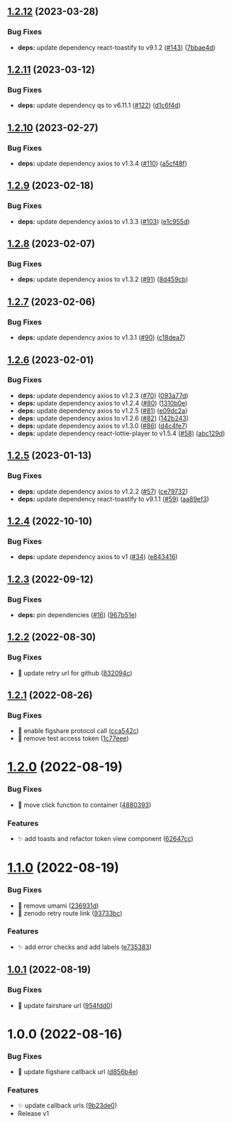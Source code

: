 ## [1.2.12](https://github.com/fairdataihub/FAIRshare-Auth/compare/v1.2.11...v1.2.12) (2023-03-28)


### Bug Fixes

* **deps:** update dependency react-toastify to v9.1.2 ([#143](https://github.com/fairdataihub/FAIRshare-Auth/issues/143)) ([7bbae4d](https://github.com/fairdataihub/FAIRshare-Auth/commit/7bbae4d4342aec1dcdd74e52688e2f1a2a0f999a))

## [1.2.11](https://github.com/fairdataihub/FAIRshare-Auth/compare/v1.2.10...v1.2.11) (2023-03-12)


### Bug Fixes

* **deps:** update dependency qs to v6.11.1 ([#122](https://github.com/fairdataihub/FAIRshare-Auth/issues/122)) ([d1c6f4d](https://github.com/fairdataihub/FAIRshare-Auth/commit/d1c6f4de9c56326ff03346c61af0ff5fa5ea41db))

## [1.2.10](https://github.com/fairdataihub/FAIRshare-Auth/compare/v1.2.9...v1.2.10) (2023-02-27)


### Bug Fixes

* **deps:** update dependency axios to v1.3.4 ([#110](https://github.com/fairdataihub/FAIRshare-Auth/issues/110)) ([a5cf48f](https://github.com/fairdataihub/FAIRshare-Auth/commit/a5cf48f8fa4a0d34cf3fc378194c07f58d89af1e))

## [1.2.9](https://github.com/fairdataihub/FAIRshare-Auth/compare/v1.2.8...v1.2.9) (2023-02-18)


### Bug Fixes

* **deps:** update dependency axios to v1.3.3 ([#103](https://github.com/fairdataihub/FAIRshare-Auth/issues/103)) ([e1c955d](https://github.com/fairdataihub/FAIRshare-Auth/commit/e1c955d0fcaf3911d3c58df13ff0d0db4e8c71fc))

## [1.2.8](https://github.com/fairdataihub/FAIRshare-Auth/compare/v1.2.7...v1.2.8) (2023-02-07)


### Bug Fixes

* **deps:** update dependency axios to v1.3.2 ([#91](https://github.com/fairdataihub/FAIRshare-Auth/issues/91)) ([8d459cb](https://github.com/fairdataihub/FAIRshare-Auth/commit/8d459cb0ca230e707f8282f27395447c783a538d))

## [1.2.7](https://github.com/fairdataihub/FAIRshare-Auth/compare/v1.2.6...v1.2.7) (2023-02-06)


### Bug Fixes

* **deps:** update dependency axios to v1.3.1 ([#90](https://github.com/fairdataihub/FAIRshare-Auth/issues/90)) ([c18dea7](https://github.com/fairdataihub/FAIRshare-Auth/commit/c18dea721ae36589ad537a608b829c2489e0fddc))

## [1.2.6](https://github.com/fairdataihub/FAIRshare-Auth/compare/v1.2.5...v1.2.6) (2023-02-01)


### Bug Fixes

* **deps:** update dependency axios to v1.2.3 ([#70](https://github.com/fairdataihub/FAIRshare-Auth/issues/70)) ([093a77d](https://github.com/fairdataihub/FAIRshare-Auth/commit/093a77d3c88cfae8248947188dbf2fc155fcdf04))
* **deps:** update dependency axios to v1.2.4 ([#80](https://github.com/fairdataihub/FAIRshare-Auth/issues/80)) ([1310b0e](https://github.com/fairdataihub/FAIRshare-Auth/commit/1310b0e42d8b69dfa2155349ea9f64ddb3a58202))
* **deps:** update dependency axios to v1.2.5 ([#81](https://github.com/fairdataihub/FAIRshare-Auth/issues/81)) ([e09dc2a](https://github.com/fairdataihub/FAIRshare-Auth/commit/e09dc2aba3ec59de34a7888fe5015346bf7d64ad))
* **deps:** update dependency axios to v1.2.6 ([#82](https://github.com/fairdataihub/FAIRshare-Auth/issues/82)) ([142b243](https://github.com/fairdataihub/FAIRshare-Auth/commit/142b2431ce9ce4b7183ed5f45104d22ed28fccef))
* **deps:** update dependency axios to v1.3.0 ([#86](https://github.com/fairdataihub/FAIRshare-Auth/issues/86)) ([d4c4fe7](https://github.com/fairdataihub/FAIRshare-Auth/commit/d4c4fe79dd14e44198d9d21fddc0615f6f417d77))
* **deps:** update dependency react-lottie-player to v1.5.4 ([#58](https://github.com/fairdataihub/FAIRshare-Auth/issues/58)) ([abc129d](https://github.com/fairdataihub/FAIRshare-Auth/commit/abc129d9a01524fba80a856268a7e72dc8a0a652))

## [1.2.5](https://github.com/fairdataihub/FAIRshare-Auth/compare/v1.2.4...v1.2.5) (2023-01-13)


### Bug Fixes

* **deps:** update dependency axios to v1.2.2 ([#57](https://github.com/fairdataihub/FAIRshare-Auth/issues/57)) ([ce79732](https://github.com/fairdataihub/FAIRshare-Auth/commit/ce79732a8a6105f5e65576e70079f89355a9985f))
* **deps:** update dependency react-toastify to v9.1.1 ([#59](https://github.com/fairdataihub/FAIRshare-Auth/issues/59)) ([aa89ef3](https://github.com/fairdataihub/FAIRshare-Auth/commit/aa89ef317a62edd95f962717f4dfa5a393880ed4))

## [1.2.4](https://github.com/fairdataihub/FAIRshare-Auth/compare/v1.2.3...v1.2.4) (2022-10-10)

### Bug Fixes

- **deps:** update dependency axios to v1 ([#34](https://github.com/fairdataihub/FAIRshare-Auth/issues/34)) ([e843416](https://github.com/fairdataihub/FAIRshare-Auth/commit/e8434166370446ea035da20d3158e68e081acbdd))

## [1.2.3](https://github.com/fairdataihub/FAIRshare-Auth/compare/v1.2.2...v1.2.3) (2022-09-12)

### Bug Fixes

- **deps:** pin dependencies ([#16](https://github.com/fairdataihub/FAIRshare-Auth/issues/16)) ([967b51e](https://github.com/fairdataihub/FAIRshare-Auth/commit/967b51e45db533da3fcf5f1c0bed3f9e5133279b))

## [1.2.2](https://github.com/fairdataihub/FAIRshare-Auth/compare/v1.2.1...v1.2.2) (2022-08-30)

### Bug Fixes

- 🐛 update retry url for github ([832094c](https://github.com/fairdataihub/FAIRshare-Auth/commit/832094cd98d11af6e2e8447a1f6bea81ff6e3daa))

## [1.2.1](https://github.com/fairdataihub/FAIRshare-Auth/compare/v1.2.0...v1.2.1) (2022-08-26)

### Bug Fixes

- 🐛 enable figshare protocol call ([cca542c](https://github.com/fairdataihub/FAIRshare-Auth/commit/cca542cb4258805fad7fc5884dc5597954f9e15c))
- 🐛 remove test access token ([1c77eee](https://github.com/fairdataihub/FAIRshare-Auth/commit/1c77eeeeba2857fcf15f1c5a98606b2f17aaa2e9))

# [1.2.0](https://github.com/fairdataihub/FAIRshare-Auth/compare/v1.1.0...v1.2.0) (2022-08-19)

### Bug Fixes

- 🐛 move click function to container ([4880393](https://github.com/fairdataihub/FAIRshare-Auth/commit/4880393cee783af7578b25891a807288631218bf))

### Features

- ✨ add toasts and refactor token view component ([62647cc](https://github.com/fairdataihub/FAIRshare-Auth/commit/62647cc8706839672162e12aaf65fc88b2f52831))

# [1.1.0](https://github.com/fairdataihub/FAIRshare-Auth/compare/v1.0.1...v1.1.0) (2022-08-19)

### Bug Fixes

- 🐛 remove umami ([236931d](https://github.com/fairdataihub/FAIRshare-Auth/commit/236931df8ca51662775fc76e658e79e15b858ce1))
- 🐛 zenodo retry route link ([93733bc](https://github.com/fairdataihub/FAIRshare-Auth/commit/93733bcb0667a16268ac2e395d5e88dd52d9227d))

### Features

- ✨ add error checks and add labels ([e735383](https://github.com/fairdataihub/FAIRshare-Auth/commit/e735383416308db3c218405c79d0652e4eae5083))

## [1.0.1](https://github.com/fairdataihub/FAIRshare-Auth/compare/v1.0.0...v1.0.1) (2022-08-19)

### Bug Fixes

- 🐛 update fairshare url ([954fdd0](https://github.com/fairdataihub/FAIRshare-Auth/commit/954fdd073b78ccf4663c31a80f03277a44f4e79e))

# 1.0.0 (2022-08-16)

### Bug Fixes

- 🐛 update figshare callback url ([d856b4e](https://github.com/fairdataihub/FAIRshare-Auth/commit/d856b4edac3789f899bc6c9ef8028446fc317bcb))

### Features

- ✨ update callback urls ([9b23de0](https://github.com/fairdataihub/FAIRshare-Auth/commit/9b23de0eff6c11a54bf67a2d64aca1d75f69ae2e))
- Release v1
